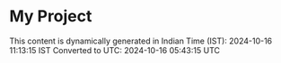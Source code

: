 # My Project

This content is dynamically generated in Indian Time (IST): 2024-10-16 11:13:15 IST
Converted to UTC: 2024-10-16 05:43:15 UTC
